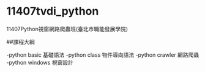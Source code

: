 # 11407tvdi_python
11407Python視窗網路爬蟲班(臺北市職能發展學院)


##課程大綱


-python basic 基礎語法
-python class 物件導向語法
-python crawler 網路爬蟲
-python windows 視窗設計
